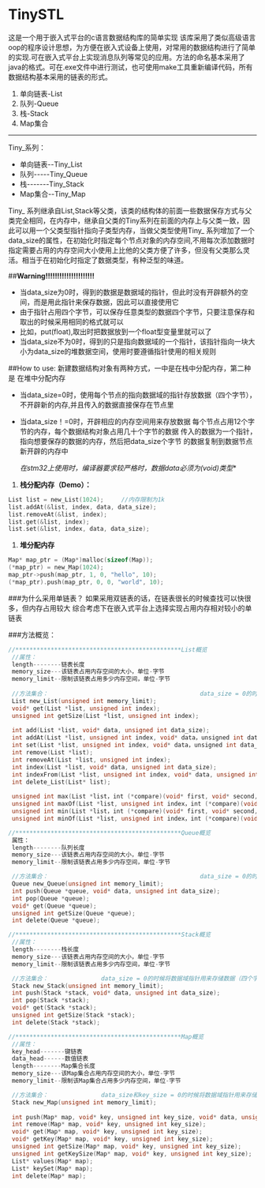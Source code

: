 # TinySTL
  这是一个用于嵌入式平台的c语言数据结构库的简单实现
  该库采用了类似高级语言oop的程序设计思想，为方便在嵌入式设备上使用，对常用的数据结构进行了简单的实现.可在嵌入式平台上实现消息队列等常见的应用。方法的命名基本采用了java的格式。可在.exe文件中进行测试，也可使用make工具重新编译代码，所有数据结构基本采用的链表的形式。

  1. 单向链表-List
  2. 队列-Queue
  3. 栈-Stack
  4. Map集合
  ***
  Tiny_系列：
  * 单向链表--Tiny_List
  * 队列-----Tiny_Queue
  * 栈-------Tiny_Stack
  * Map集合--Tiny_Map
  
  Tiny_ 系列继承自List,Stack等父类，该类的结构体的前面一些数据保存方式与父类完全相同，在内存中，继承自父类的Tiny系列在前面的内存上与父类一致，因此可以用一个父类型指针指向子类型内存，当做父类型使用Tiny_ 系列增加了一个data_size的属性，在初始化时指定每个节点对象的内存空间,不用每次添加数据时指定需要占用的内存空间大小使用上比他的父类方便了许多，但没有父类那么灵活。相当于在初始化时指定了数据类型，有种泛型的味道。

##**Warning!!!!!!!!!!!!!!!!!!!!!**
* 当data_size为0时，得到的数据是数据域的指针，但此时没有开辟额外的空间，而是用此指针来保存数据，因此可以直接使用它
* 由于指针占用四个字节，可以保存任意类型的数据四个字节，只要注意保存和取出的时候采用相同的格式就可以
* 比如，put(float),取出时把数据放到一个float型变量里就可以了
* 当data_size不为0时，得到的只是指向数据域的一个指针，该指针指向一块大小为data_size的堆数据空间，使用时要遵循指针使用的相关规则

##How to use:
新建数据结构对象有两种方式，一中是在栈中分配内存，第二种是
在堆中分配内存

* 当data_size=0时，使用每个节点的指向数据域的指针存放数据（四个字节），不开辟新的内存,并且传入的数据直接保存在节点里

* 当data_size！=0时，开辟相应的内存空间用来存放数据
每个节点占用12个字节的内存，每个数据结构对象占用几十个字节的数据
传入的数据为一个指针，指向想要保存的数据的内存，然后把data_size个字节
的数据复制到数据节点新开辟的内存中

  **在stm32上使用时，编译器要求较严格时，数据data必须为(void*)类型**
1. **栈分配内存（Demo）：**
```c
List list = new_List(1024);     //内存限制为1k
list.addAt(&list, index, data, data_size);
list.removeAt(&list, index);
list.get(&list, index);
list.set(&list, index, data, data_size);
```
1. **堆分配内存**
```c
Map* map_ptr = (Map*)malloc(sizeof(Map));
(*map_ptr) = new_Map(1024);
map_ptr->push(map_ptr, 1, 0, "hello", 10);
(*map_ptr).push(map_ptr, 0, 0, "world", 10);
```
###为什么采用单链表？
如果采用双链表的话，在链表很长的时候查找可以快很多，但内存占用较大
综合考虑下在嵌入式平台上选择实现占用内存相对较小的单链表

###方法概览：

```c
//***********************************************List概览
 //属性：
 length--------链表长度
 memory_size---该链表占用内存空间的大小，单位-字节
 memory_limit--限制该链表占用多少内存空间，单位-字节
 
 //方法集合：                                           data_size = 0的时候将数据域指针用来存储数据
 List new_List(unsigned int memory_limit);                                                 //双向链表初始化
 void* get(List *list, unsigned int index);                                                //获取索引处的元素
 unsigned int getSize(List *list, unsigned int index);                                     //获取索引处的元素的大小
 
 int add(List *list, void* data, unsigned int data_size);                                  //往链表尾部添加数据
 int addAt(List *list, unsigned int index, void* data，unsigned int data_size);            //往链表指定位置添加数据
 int set(List *list, unsigned int index, void* data，unsigned int data_size);              //更新链表指定位置的值
 int remove(List *list);                                                                   //删除链表尾部的数据
 int removeAt(List *list, unsigned int index);                                             //删除链表指定位置的数据
 int index(List *list, void* data, unsigned int data_size);                                //取得指定元素索引
 int indexFrom(List *list, unsigned int index, void* data, unsigned int data_size);        //从index处开始取得元素索引
 int delete_List(List* list);                                                              //删除整条链表并释放内存空间
 
 unsigned int max(List *list，int (*compare)(void* first, void* second, unsigned int data_size));                         //获取最大元素的索引
 unsigned int maxOf(List *list, unsigned int index，int (*compare)(void* first, void* second, unsigned int data_size));   //获取第index大元素的
 unsigned int min(List *list，int (*compare)(void* first, void* second, unsigned int data_size));                         //获取最小元素的索引
 unsigned int minOf(List *list, unsigned int index，int (*compare)(void* first, void* second, unsigned int data_size));   //获取第index小元素的

//***********************************************Queue概览
 属性：
 length--------队列长度
 memory_size---该链表占用内存空间的大小，单位-字节
 memory_limit--限制该链表占用多少内存空间，单位-字节

 //方法集合：                                           data_size = 0的时候将数据域指针用来存储数据（四个字节）
 Queue new_Queue(unsigned int memory_limit);                                                             //队列初始化
 int push(Queue *queue, void* data, unsigned int data_size);                                             //往队列中添加数据
 int pop(Queue *queue);                                                                                  //从队列中弹出数据
 void* get(Queue *queue);                                                                                //获得队列中元素的值
 unsigned int getSize(Queue *queue);                                                                     //获得队列中元素所占内存空间的大小
 int delete(Queue *queue);                                                                               //删除队列

//***********************************************Stack概览
 //属性：
 length--------栈长度
 memory_size---该链表占用内存空间的大小，单位-字节
 memory_limit--限制该链表占用多少内存空间，单位-字节

 //方法集合：               data_size = 0的时候将数据域指针用来存储数据（四个字节），不为0时自动开辟data_size字节大小的空间用来存放数据
 Stack new_Stack(unsigned int memory_limit);                                                             //栈初始化
 int push(Stack *stack, void* data, unsigned int data_size);                                             //往栈中添加数据
 int pop(Stack *stack);                                                                                  //从栈中弹出数据
 void* get(Stack *stack);                                                                                //获得栈中元素的值
 unsigned int getSize(Stack *stack);                                                                     //获得栈中元素所占内存空间的大小
 int delete(Stack *stack);                                                                               //删除栈

//***********************************************Map概览
 //属性：
 key_head-------键链表
 data_head------数值链表
 length--------Map集合长度
 memory_size---该Map集合占用内存空间的大小，单位-字节
 memory_limit--限制该Map集合占用多少内存空间，单位-字节

 //方法集合：               data_size和key_size = 0的时候将数据域指针用来存储数据（四个字节），不为0时自动开辟data_size字节大小的空间用来存放数据
 Stack new_Map(unsigned int memory_limit);                                                 //栈初始化
 
 int push(Map* map, void* key, unsigned int key_size, void* data, unsigned int data_size);      //往Map集合中添加数据
 int remove(Map* map, void* key, unsigned int key_size);                                        //删除key对应的键值对
 void* get(Map* map, void* key, unsigned int key_size);                                         //获得Map键值对应的数据元素指针
 void* getKey(Map* map, void* key, unsigned int key_size);                                      //获得Map数据值对应的键值指针
 unsigned int getSize(Map* map, void* key, unsigned int key_size);                              //获得Map键值对应的元素所占的内存大小
 unsigned int getKeySize(Map* map, void* key, unsigned int key_size);                           //获得Map键对应的元素所占的内存大小
 List* values(Map* map);                                                                        //返回map的值集合，返回类型是一个链表集合
 List* keySet(Map* map);                                                                        //返回map的键值集合，返回类型是一个链表集合
 int delete(Map* map);                                                                          //删除map集合